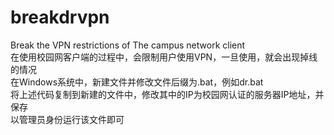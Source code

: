 # breakdrvpn
Break the VPN restrictions of The campus network client</br>
在使用校园网客户端的过程中，会限制用户使用VPN，一旦使用，就会出现掉线的情况</br>
在Windows系统中，新建文件并修改文件后缀为.bat，例如dr.bat</br>
将上述代码复制到新建的文件中，修改其中的IP为校园网认证的服务器IP地址，并保存</br>
以管理员身份运行该文件即可</br>
